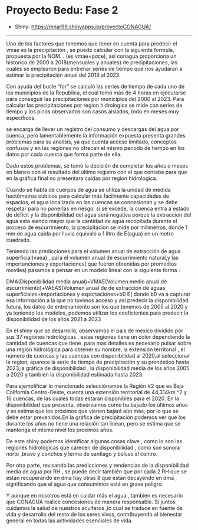 # Proyecto Bedu: Fase 2

* Shiny: https://mnar99.shinyapps.io/proyectoCONAGUA/

---

Uno de los factores que tenemos que tener en cuenta para predecir el vmae es la precipitación , se puede calcular con la siguiente formula, propuesta por la NOM. . 
(es vmae=p*a*ce), así conagua proporciona un historico de 2000 a 2018(mensuales y anuales) de precipitaciones, las cuales se emplearon para entrenar series de tiempo que nos ayudaran a estimar la precipitación anual del 2019 al 2023.

Con ayuda del bucle “for” se calculó las series de tiempo de cada uno de los municipios de la Republica, el cual tomó más de 4 horas en ejecutarse para conseguir las precipitaciones por municipios del   2000 al 2023. Para calcular las precipitaciones por region hidrologica se mide con series de tiempo y los picos observados son casos aislados, todo en meses muy especificos.

se encarga de llevar un registro del consumo y descargas del agua por cuenca, pero lamentablemente la información expuesta presenta grandes problemas para su analisis, ya que cuenta acceso limitado, conceptos confusos y en las regiones no ofrecen el mismo periodo de tiempo en los datos por cada cuenca que forma parte de ella.

Dado estos problemas, se tomó la decisión de completar los años o meses en blanco con el resultado del último registro con el que contaba para que en la gráfica final no presentara caídas por region hidrologica.

Cuando se habla de cuerpos de agua se utiliza la unidad de medida hectómetros cubicos para calcular más fácilmente  capacidades de espacios, el agua localizada en las cuencas se concesionan y se debe respetar para no ponerlas en riesgo, si se excede, la cuenca entra a estado de déficit y la disponibilidad del agua será negativa porque la extraccion del agua esta siendo mayor que la cantidad de agua recopilada durante el proceso de escurrimiento, la precipitacion se mide por milimetros, donde 1 mm de agua caida por lluvia equivale a 1 litro de E(agua) en un metro cuadrado.

Teniendo las predicciones para el volumen anual de extracción de agua superficial(vaea) , para el volumen  anual de escurrimiento natural,y las importanciones y exportaciones( que fueron obtenidas por promedios moviles) pasamos a pensar en un modelo lineal con la siguiente forma :

DMA(Disponibilidad media anual)=VMAE(Volumen medio anual de escurrimiento)+VAEAS(Volumen anual de de extracción de aguas superficiales+importaciones y exportaciones+b0
E( donde b0 va a capturar esa información a la que no tuvimos acceso y así predecir la disponibilidad futura, los datos de entrenamiento son los que tenemos de 2005 al 2020 y ya teniendo los modelos, podemos utilizar los coeficientes para predecir la disponibilidad de los años 2021 a 2023

En el shiny que se desarrolló, observamos el pais de mexico dividido por sus 37 regiones  hidrológicas , estas regiones tiene un color dependiendo la cantidad de cuencas que tiene. para mas detalles es necesario pulsar sobre una región hidrológica para obtener su nombre, la extensión territorial , el número de cuencas y las cuencas con disponibilidad al 2020,al seleccionar la region, aparece la seríe de tiempo de precipitación y su pronóstico hasta 2023,la gráfica de disponibilidad , la disponibilidad media de los años 2005 a 2020 y tambien la disponibilidad estimada hasta 2023.

Para ejemplificar lo mencionado selecciónamos la Región #2 que es Baja California Centro-Oeste, cuenta una extensión territorial de 44,314km ^2 y 16 cuencas, de las cuales todas estaran disponibles para el 2020. En la disponibilidad que presenta, observamos como ha bajado los últimos años y se estima que los próximos que vienen bajará aún más, por lo que se debe estar prevenidos.En la gráfica de precipitación podemos ver que los durante los años no tiene una relación tan linean, pero se estima que se mantenga el mismo nivel los proximos años.

De este shiny podemos identificar algunas cosas clave , como lo son las regiones hidrológicas que carecen de disponibilidad , como son sonora norte ,bravo y conchos y lerma de santiago y balsas al centro.

Por otra parte, revisando las predicciones y tendencias de la disponibilidad media de agua por RH , se puede decir también que por cada 2 RH que se están recuperando en dma hay otras 8 que están decayendo en dma , significando que el agua que consumimos está en grave peligro.

Y aunque en nosotros está en cuidar más el agua , también es necesario que  CONAGUA realice concesiones de manera responsable. Si juntos cuidamos la salud de nuestros acuíferos ,lo cual se traduce en  fuente de vida y desarrollo del resto de los seres vivos, contribuyendo al bienestar general en todas las actividades esenciales de vida.
